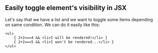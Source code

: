 ## Easily toggle element's visibility in JSX

Let's say that we have a list and we want to toggle some items depending on same condition. We can do it easily like this:

	<ul>
		{ 2+2===4 && <li>I will be rendered!</li> }
		{ 2+2===5 && <li>I won't be rendered...</li> }
	</ul>
